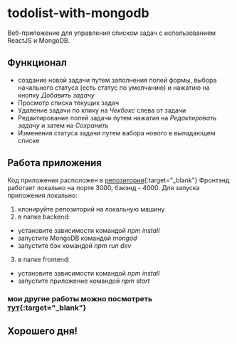# todolist-with-mongodb
Веб-приложение для управления списком задач с использованием ReactJS и MongoDB.

## Функционал
- создание новой задачи путем заполнения полей формы, выбора начального статуса (есть статус по умолчанию) и нажатию на кнопку _Добавить задачу_
- Просмотр списка текущих задач
- Удаление задачи по клику на _Чекбокс_ слева от задачи
- Редактирование полей задачи путем нажатия на _Редактировать задачу_ и затем на _Сохранить_
- Изменения статуса задачи путем вабора нового в выпадающем списке

## Работа приложения
Код приложения расположен в [репозитории](https://github.com/Otec-S/todo-with-mongodb.git){:target="_blank"}
Фронтэнд работает локально на порте 3000, бэкэнд - 4000.
Для запуска приложения локально:
1) клонируйте репозиторий на локальную машину
2) в папке backend:
- установите зависимости командой _npm install_
- запустите MongoDB командой _mongod_
- запустите бэк командой _npm run dev_
3) в папке frontend:
- установите зависимости командой _npm install_
- запустите приложение командой _npm start_

### мои другие работы можно посмотреть [тут](https://otec-s.movie-explorer.nomoredomainsmonster.ru){:target="_blank"}

## Хорошего дня!